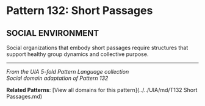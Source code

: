 # Pattern 132: Short Passages

## SOCIAL ENVIRONMENT

Social organizations that embody short passages require structures that support healthy group dynamics and collective purpose.

---

*From the UIA 5-fold Pattern Language collection*  
*Social domain adaptation of Pattern 132*

**Related Patterns**: [View all domains for this pattern](../../UIA/md/T132 Short Passages.md)